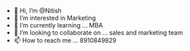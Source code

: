 - 👋 Hi, I’m @Nitish      
- 👀 I’m interested in Marketing
- 🌱 I’m currently learning ... MBA
- 💞️ I’m looking to collaborate on ... sales and marketing team
- 📫 How to reach me ... 8910849829

<!---
Nit69ish/Nit69ish is a ✨ special ✨ repository because its `README.md` (this file) appears on your GitHub profile.
You can click the Preview link to take a look at your changes.
--->
